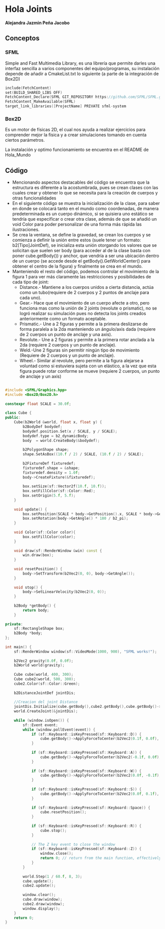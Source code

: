 # Hola Joints
**Alejandra Jazmin Peña Jacobo**
## Conceptos

### SFML
Simple and Fast Multimedia Library, es una librería que permite darles una interfaz sencilla a varios componentes del equipo/programas, su instalación depende de añadir a CmakeList.txt lo siguiente (a parte de la integración de Box2D)

```cpp
include(FetchContent)  
set(BUILD_SHARED_LIBS OFF)  
FetchContent_Declare(SFML GIT_REPOSITORY https://github.com/SFML/SFML.git GIT_TAG 2.5.1)  
FetchContent_MakeAvailable(SFML)
target_link_libraries([ProjectName] PRIVATE sfml-system
```

### Box2D
Es un motor de físicas 2D, el cual nos ayuda a realizar ejercicios para comprender mejor la física y a crear simulaciones tomando en cuenta ciertos parámetros.

La instalación y optimo funcionamiento se encuentra en el README de Hola_Mundo
## Código
- Mencionando aspectos destacables del código se encuentra que la estructura es diferente a la acostumbrada, pues se crean clases con las cuales crear y obtener lo que se necesita para la creación de cuerpos y otras funcionalidades
- En el siguiente código se muestra la inicialización de la clase, para saber en donde se colocará tanto en el mundo como coordenadas, de manera predeterminada es un cuerpo dinámico, si se quisiera uno estático se tendría que especificar o crear otra clase, además de que se añadió un void Color para poder personalizar de una forma más rápida las ilustraciones.
- Se crea la ventana, se define la gravedad, se crean los cuerpos y se comienza a definir la unión entre estos (suele tener un formato: b2[Tipo]JointDef), se inicializa esta unión otorgando los valores que se solicitan que suelen ser body (para acceder al de la clase basta con poner cube.getBody()) y anchor, que vendría a ser una ubicación dentro de un cuerpo (se accede desde el getBody().GetWorldCenter() para obtener el centro de la figura) y finalmente se crea en el mundo.
- Manteniendo el resto del código, podemos controlar el movimiento de la figura 1 para ver más claramente las restricciones y posibilidades de cada tipo de joint:
	- Distance.- Mantiene a los cuerpos unidos a cierta distancia, actúa como un tubo(requiere de 2 cuerpos y 2 puntos de anclaje para cada uno).
	- Gear.- Hace que el movimiento de un cuerpo afecte a otro, pero funciona mas como la unión de 2 joints (revolute o prismatic), no se logró realizar su simulación pues no detecta los joints creados anteriormente como un formato aceptable.
	- Prismatic.- Une a 2 figuras y permite a la primera deslizarse de forma paralela a la 2da manteniendo un ángulo/axis dada (requiere de 2 cuerpos un punto de anclaje y una axis).
	- Revolute.- Une a 2 figuras y permite a la primera rotar anclada a la 2da (requiere 2 cuerpos y un punto de anclaje).
	- Weld.-Une 2 figuras sin permitir ningún tipo de movimiento (Requiere de 2 cuerpos y un punto de anclaje).
	- Wheel.- Similar al revolute, pero permite a la figura alejarse a voluntad como si estuviera sujeta con un elástico, a la vez que esta figura puede rotar conforme se mueve (requiere 2 cuerpos, un punto de anclaje y un axis)

```cpp
  
#include <SFML/Graphics.hpp>  
#include <Box2D/Box2D.h>  
  
constexpr float SCALE = 30.0f;  
  
class Cube {  
public:  
    Cube(b2World &world, float x, float y) {  
        b2BodyDef bodydef;  
        bodydef.position.Set(x / SCALE, y / SCALE);  
        bodydef.type = b2_dynamicBody;  
        body  = world.CreateBody(&bodydef);  
  
        b2PolygonShape shape;  
        shape.SetAsBox((10.f / 2) / SCALE, (10.f / 2) / SCALE);  
  
        b2FixtureDef fixturedef;  
        fixturedef.shape = &shape;  
        fixturedef.density = 1.0f;  
        body->CreateFixture(&fixturedef);  
  
        box.setSize(sf::Vector2f(10.f, 10.f));  
        box.setFillColor(sf::Color::Red);  
        box.setOrigin(5.f, 5.f);  
    }  
  
    void update() {  
        box.setPosition(SCALE * body->GetPosition().x, SCALE * body->GetPosition().y);  
        box.setRotation(body->GetAngle() * 180 / b2_pi);  
    }  
  
    void Color(sf::Color color){  
        box.setFillColor(color);  
    }  
  
    void draw(sf::RenderWindow &win) const {  
        win.draw(box);  
    }  
  
    void resetPosition() {  
        body->SetTransform(b2Vec2(0, 0), body->GetAngle());  
    }  
  
    void stop() {  
        body->SetLinearVelocity(b2Vec2(0, 0));  
    }  
  
    b2Body *getBody() {  
        return body;  
    }  
  
private:  
    sf::RectangleShape box;  
    b2Body *body;  
};  
  
int main() {  
    sf::RenderWindow window(sf::VideoMode(1000, 900), "SFML works!");  
  
    b2Vec2 gravity(0.0f, 0.0f);  
    b2World world(gravity);  
  
    Cube cube(world, 400, 300);  
    Cube cube2(world, 500, 300);  
    cube2.Color(sf::Color::Green);  
  
    b2DistanceJointDef jointDis;  
  
    //Creacion del joint Distance  
    jointDis.Initialize(cube.getBody(),cube2.getBody(),cube.getBody()->GetWorldCenter(),cube2.getBody()->GetWorldCenter());  
    world.CreateJoint(&jointDis);  
  
    while (window.isOpen()) {  
        sf::Event event;  
        while (window.pollEvent(event)) {  
            if (sf::Keyboard::isKeyPressed(sf::Keyboard::D)) {  
                cube.getBody()->ApplyForceToCenter(b2Vec2(0.1f, 0.0f), true);  
            }  
  
            if (sf::Keyboard::isKeyPressed(sf::Keyboard::A)) {  
                cube.getBody()->ApplyForceToCenter(b2Vec2(-0.1f, 0.0f), true);  
            }  
  
            if (sf::Keyboard::isKeyPressed(sf::Keyboard::W)) {  
                cube.getBody()->ApplyForceToCenter(b2Vec2(0.0f, -0.1f), true);  
            }  
  
            if (sf::Keyboard::isKeyPressed(sf::Keyboard::S)) {  
                cube.getBody()->ApplyForceToCenter(b2Vec2(0.0f, 0.1f), true);  
            }  
  
            if (sf::Keyboard::isKeyPressed(sf::Keyboard::Space)) {  
                cube.resetPosition();  
            }  
  
            if (sf::Keyboard::isKeyPressed(sf::Keyboard::R)) {  
                cube.stop();  
            }  
  
            // The Z key event to close the window  
            if (sf::Keyboard::isKeyPressed(sf::Keyboard::Z)) {  
                window.close();  
                return 0; // return from the main function, effectively ending the program  
            }  
        }  
  
        world.Step(1 / 60.f, 8, 3);  
        cube.update();  
        cube2.update();  
  
        window.clear();  
        cube.draw(window);  
        cube2.draw(window);  
        window.display();  
    }  
    return 0;  
}
```

